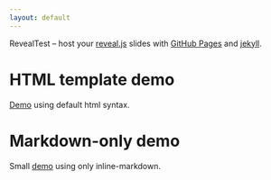 ```yaml
---
layout: default  
---
```


RevealTest – host your [reveal.js](https://revealjs.com) slides with [GitHub Pages](https://pages.github.com/) and [jekyll](https://jekyllrb.com).

# HTML template demo

[Demo](demo2.html) using default html syntax.

# Markdown-only demo

Small [demo](demo.html) using only inline-markdown.
